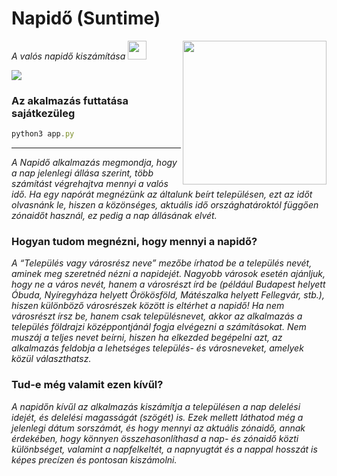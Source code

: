 # Napidő (Suntime)
<img align='right' src="https://suntime.stonawski.hu/static/icon-512.png" width="230">
<p><em>A valós napidő kiszámítása <img src="https://media4.giphy.com/media/v1.Y2lkPTc5MGI3NjExaGgwbWgzdnAxbGZ3azk0ZHJiZ3ZlNXdjbDl1bjR3cmQyY2dpc3hidyZlcD12MV9pbnRlcm5hbF9naWZfYnlfaWQmY3Q9cw/F0HOpzaUXInKxPLtr9/giphy.gif" width="30">
</em></p>

[<img src="https://suntime.stonawski.hu/static/napidologo.png">](https://suntime.stonawski.hu/)
</br>

### Az akalmazás futtatása sajátkezüleg

```javascript
python3 app.py
```
---
<em>A Napidő alkalmazás megmondja, hogy a nap jelenlegi állása szerint, több számítást végrehajtva mennyi a valós idő. Ha egy napórát megnézünk az általunk beírt településen, ezt az időt olvasnánk le, hiszen a közönséges, aktuális idő országhatároktól függően zónaidőt használ, ez pedig a nap állásának elvét.
</em>
### Hogyan tudom megnézni, hogy mennyi a napidő?
<em>A “Település vagy városrész neve” mezőbe írhatod be a település nevét, aminek meg szeretnéd nézni a napidejét. Nagyobb városok esetén ajánljuk, hogy ne a város nevét, hanem a városrészt írd be (például Budapest helyett Óbuda, Nyíregyháza helyett Örökösföld, Mátészalka helyett Fellegvár, stb.), hiszen különböző városrészek között is eltérhet a napidő! Ha nem városrészt írsz be, hanem csak településnevet, akkor az alkalmazás a település földrajzi középpontjánál fogja elvégezni a számításokat. Nem muszáj a teljes nevet beírni, hiszen ha elkezded begépelni azt, az alkalmazás feldobja a lehetséges település- és városneveket, amelyek közül választhatsz.</em>
### Tud-e még valamit ezen kívűl?
<em>A napidőn kívűl az alkalmazás kiszámítja a településen a nap delelési idejét, és delelési magasságát (szögét) is. Ezek mellett láthatod még a jelenlegi dátum sorszámát, és hogy mennyi az aktuális zónaidő, annak érdekében, hogy könnyen összehasonlíthasd a nap- és zónaidő közti különbséget, valamint a napfelkeltét, a napnyugtát és a nappal hosszát is képes precízen és pontosan kiszámolni.
</em>
